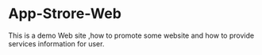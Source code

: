 # App-Strore-Web
This is a demo Web site ,how to promote some website and how to provide services information  for user.
